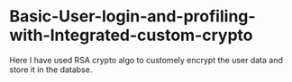 # Basic-User-login-and-profiling-with-Integrated-custom-crypto
Here I have used RSA crypto algo to customely encrypt the user data and store it in the databse.
